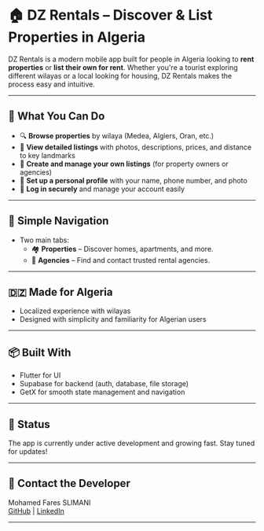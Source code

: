 # 🏠 DZ Rentals – Discover & List Properties in Algeria

DZ Rentals is a modern mobile app built for people in Algeria looking to **rent properties** or **list their own for rent**. Whether you're a tourist exploring different wilayas or a local looking for housing, DZ Rentals makes the process easy and intuitive.

---

## 📱 What You Can Do

- 🔍 **Browse properties** by wilaya (Medea, Algiers, Oran, etc.)
- 🏡 **View detailed listings** with photos, descriptions, prices, and distance to key landmarks
- 📝 **Create and manage your own listings** (for property owners or agencies)
- 👤 **Set up a personal profile** with your name, phone number, and photo
- 🔐 **Log in securely** and manage your account easily

---

## 🧭 Simple Navigation

- Two main tabs:
  - 🏘 **Properties** – Discover homes, apartments, and more.
  - 🏢 **Agencies** – Find and contact trusted rental agencies.

---

## 🇩🇿 Made for Algeria

- Localized experience with wilayas
- Designed with simplicity and familiarity for Algerian users

---

## 📦 Built With

- Flutter for UI  
- Supabase for backend (auth, database, file storage)  
- GetX for smooth state management and navigation  

---

## 🚧 Status

The app is currently under active development and growing fast. Stay tuned for updates!

---

## 🤝 Contact the Developer

Mohamed Fares SLIMANI  
[GitHub](https://github.com/fares-slimani) | [LinkedIn](https://www.linkedin.com/in/fares-slimani)

---

